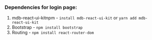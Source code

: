 ### Dependencies for login page:
1. mdb-react-ui-kitnpm -  `install mdb-react-ui-kit` or `yarn add mdb-react-ui-kit`
2. Bootstrap - `npm install bootstrap`
3. Routing - `npm install react-router-dom`
